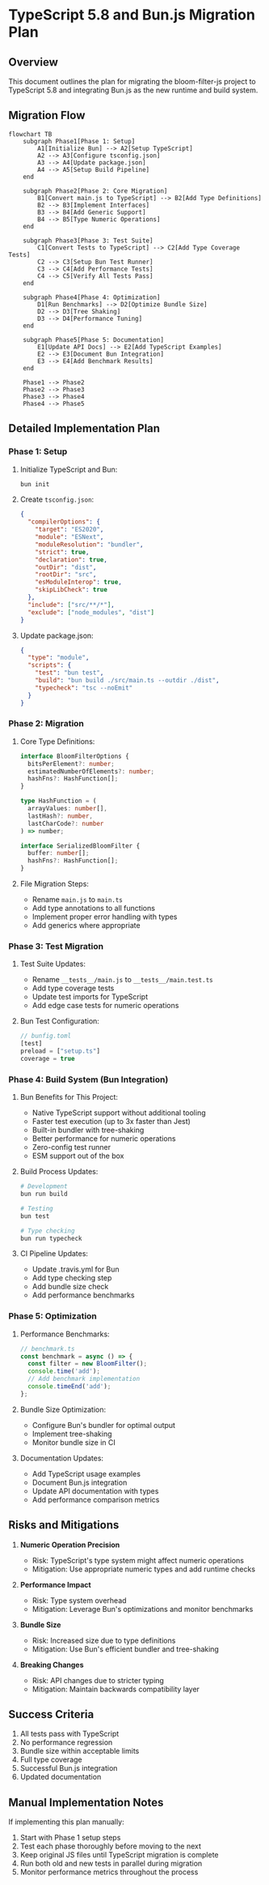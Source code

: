 # TypeScript 5.8 and Bun.js Migration Plan

## Overview
This document outlines the plan for migrating the bloom-filter-js project to TypeScript 5.8 and integrating Bun.js as the new runtime and build system.

## Migration Flow

```mermaid
flowchart TB
    subgraph Phase1[Phase 1: Setup]
        A1[Initialize Bun] --> A2[Setup TypeScript]
        A2 --> A3[Configure tsconfig.json]
        A3 --> A4[Update package.json]
        A4 --> A5[Setup Build Pipeline]
    end

    subgraph Phase2[Phase 2: Core Migration]
        B1[Convert main.js to TypeScript] --> B2[Add Type Definitions]
        B2 --> B3[Implement Interfaces]
        B3 --> B4[Add Generic Support]
        B4 --> B5[Type Numeric Operations]
    end

    subgraph Phase3[Phase 3: Test Suite]
        C1[Convert Tests to TypeScript] --> C2[Add Type Coverage Tests]
        C2 --> C3[Setup Bun Test Runner]
        C3 --> C4[Add Performance Tests]
        C4 --> C5[Verify All Tests Pass]
    end

    subgraph Phase4[Phase 4: Optimization]
        D1[Run Benchmarks] --> D2[Optimize Bundle Size]
        D2 --> D3[Tree Shaking]
        D3 --> D4[Performance Tuning]
    end

    subgraph Phase5[Phase 5: Documentation]
        E1[Update API Docs] --> E2[Add TypeScript Examples]
        E2 --> E3[Document Bun Integration]
        E3 --> E4[Add Benchmark Results]
    end

    Phase1 --> Phase2
    Phase2 --> Phase3
    Phase3 --> Phase4
    Phase4 --> Phase5
```

## Detailed Implementation Plan

### Phase 1: Setup
1. Initialize TypeScript and Bun:
   ```bash
   bun init
   ```

2. Create `tsconfig.json`:
   ```json
   {
     "compilerOptions": {
       "target": "ES2020",
       "module": "ESNext",
       "moduleResolution": "bundler",
       "strict": true,
       "declaration": true,
       "outDir": "dist",
       "rootDir": "src",
       "esModuleInterop": true,
       "skipLibCheck": true
     },
     "include": ["src/**/*"],
     "exclude": ["node_modules", "dist"]
   }
   ```

3. Update package.json:
   ```json
   {
     "type": "module",
     "scripts": {
       "test": "bun test",
       "build": "bun build ./src/main.ts --outdir ./dist",
       "typecheck": "tsc --noEmit"
     }
   }
   ```

### Phase 2: Migration

1. Core Type Definitions:
   ```typescript
   interface BloomFilterOptions {
     bitsPerElement?: number;
     estimatedNumberOfElements?: number;
     hashFns?: HashFunction[];
   }

   type HashFunction = (
     arrayValues: number[],
     lastHash?: number,
     lastCharCode?: number
   ) => number;

   interface SerializedBloomFilter {
     buffer: number[];
     hashFns?: HashFunction[];
   }
   ```

2. File Migration Steps:
   - Rename `main.js` to `main.ts`
   - Add type annotations to all functions
   - Implement proper error handling with types
   - Add generics where appropriate

### Phase 3: Test Migration

1. Test Suite Updates:
   - Rename `__tests__/main.js` to `__tests__/main.test.ts`
   - Add type coverage tests
   - Update test imports for TypeScript
   - Add edge case tests for numeric operations

2. Bun Test Configuration:
   ```typescript
   // bunfig.toml
   [test]
   preload = ["setup.ts"]
   coverage = true
   ```

### Phase 4: Build System (Bun Integration)

1. Bun Benefits for This Project:
   - Native TypeScript support without additional tooling
   - Faster test execution (up to 3x faster than Jest)
   - Built-in bundler with tree-shaking
   - Better performance for numeric operations
   - Zero-config test runner
   - ESM support out of the box

2. Build Process Updates:
   ```bash
   # Development
   bun run build
   
   # Testing
   bun test
   
   # Type checking
   bun run typecheck
   ```

3. CI Pipeline Updates:
   - Update .travis.yml for Bun
   - Add type checking step
   - Add bundle size check
   - Add performance benchmarks

### Phase 5: Optimization

1. Performance Benchmarks:
   ```typescript
   // benchmark.ts
   const benchmark = async () => {
     const filter = new BloomFilter();
     console.time('add');
     // Add benchmark implementation
     console.timeEnd('add');
   };
   ```

2. Bundle Size Optimization:
   - Configure Bun's bundler for optimal output
   - Implement tree-shaking
   - Monitor bundle size in CI

3. Documentation Updates:
   - Add TypeScript usage examples
   - Document Bun.js integration
   - Update API documentation with types
   - Add performance comparison metrics

## Risks and Mitigations

1. **Numeric Operation Precision**
   - Risk: TypeScript's type system might affect numeric operations
   - Mitigation: Use appropriate numeric types and add runtime checks

2. **Performance Impact**
   - Risk: Type system overhead
   - Mitigation: Leverage Bun's optimizations and monitor benchmarks

3. **Bundle Size**
   - Risk: Increased size due to type definitions
   - Mitigation: Use Bun's efficient bundler and tree-shaking

4. **Breaking Changes**
   - Risk: API changes due to stricter typing
   - Mitigation: Maintain backwards compatibility layer

## Success Criteria

1. All tests pass with TypeScript
2. No performance regression
3. Bundle size within acceptable limits
4. Full type coverage
5. Successful Bun.js integration
6. Updated documentation

## Manual Implementation Notes

If implementing this plan manually:

1. Start with Phase 1 setup steps
2. Test each phase thoroughly before moving to the next
3. Keep original JS files until TypeScript migration is complete
4. Run both old and new tests in parallel during migration
5. Monitor performance metrics throughout the process